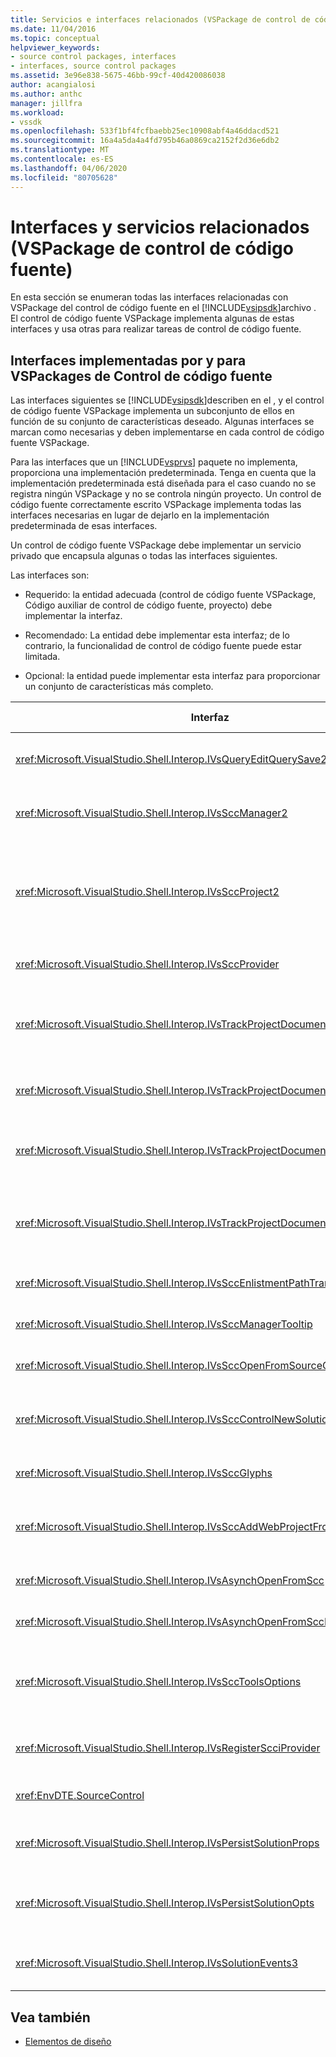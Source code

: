 ```yaml
---
title: Servicios e interfaces relacionados (VSPackage de control de código fuente) Microsoft Docs
ms.date: 11/04/2016
ms.topic: conceptual
helpviewer_keywords:
- source control packages, interfaces
- interfaces, source control packages
ms.assetid: 3e96e838-5675-46bb-99cf-40d420086038
author: acangialosi
ms.author: anthc
manager: jillfra
ms.workload:
- vssdk
ms.openlocfilehash: 533f1bf4fcfbaebb25ec10908abf4a46ddacd521
ms.sourcegitcommit: 16a4a5da4a4fd795b46a0869ca2152f2d36e6db2
ms.translationtype: MT
ms.contentlocale: es-ES
ms.lasthandoff: 04/06/2020
ms.locfileid: "80705628"
---
```

# <a name="related-services-and-interfaces-source-control-vspackage"></a>Interfaces y servicios relacionados (VSPackage de control de código fuente)
En esta sección se enumeran todas las interfaces relacionadas con VSPackage del control de código fuente en el [!INCLUDE[vsipsdk](../../extensibility/includes/vsipsdk_md.md)]archivo . El control de código fuente VSPackage implementa algunas de estas interfaces y usa otras para realizar tareas de control de código fuente.

## <a name="interfaces-implemented-by-and-for-source-control-vspackages"></a>Interfaces implementadas por y para VSPackages de Control de código fuente
 Las interfaces siguientes se [!INCLUDE[vsipsdk](../../extensibility/includes/vsipsdk_md.md)]describen en el , y el control de código fuente VSPackage implementa un subconjunto de ellos en función de su conjunto de características deseado. Algunas interfaces se marcan como necesarias y deben implementarse en cada control de código fuente VSPackage.

 Para las interfaces que un [!INCLUDE[vsprvs](../../code-quality/includes/vsprvs_md.md)] paquete no implementa, proporciona una implementación predeterminada. Tenga en cuenta que la implementación predeterminada está diseñada para el caso cuando no se registra ningún VSPackage y no se controla ningún proyecto. Un control de código fuente correctamente escrito VSPackage implementa todas las interfaces necesarias en lugar de dejarlo en la implementación predeterminada de esas interfaces.

 Un control de código fuente VSPackage debe implementar un servicio privado que encapsula algunas o todas las interfaces siguientes.

 Las interfaces son:

- Requerido: la entidad adecuada (control de código fuente VSPackage, Código auxiliar de control de código fuente, proyecto) debe implementar la interfaz.

- Recomendado: La entidad debe implementar esta interfaz; de lo contrario, la funcionalidad de control de código fuente puede estar limitada.

- Opcional: la entidad puede implementar esta interfaz para proporcionar un conjunto de características más completo.

| Interfaz | Propósito | Implementado por | ¿Implementar? |
| - | - |--------------------------|-------------|
| <xref:Microsoft.VisualStudio.Shell.Interop.IVsQueryEditQuerySave2> | Los editores llaman a esta interfaz antes de modificar o guardar un archivo. El control de código fuente VSPackage puede desproteger el archivo o denegar la operación si se produce un error en la desprotección. | Control de código fuente VSPackage | Recomendado |
| <xref:Microsoft.VisualStudio.Shell.Interop.IVsSccManager2> | Esta interfaz proporciona funcionalidad básica de control de código fuente para proyectos, como registrar y anular el registro de proyectos con control de código fuente y proporcionar compatibilidad con glifos de control de código fuente básicos. | Control de código fuente VSPackage | Obligatorio |
| <xref:Microsoft.VisualStudio.Shell.Interop.IVsSccProject2> | Esta interfaz se <xref:Microsoft.VisualStudio.Shell.Interop.IVsHierarchy> obtiene <xref:System.Runtime.InteropServices.Marshal.QueryInterface%2A> del uso de la función, o simplemente convirtiendo el objeto que se implementa `IVsHierarchy` en `IVsSccProject2`. Se utiliza para obtener los archivos bajo control de código fuente en un proyecto o para informar al proyecto del estado o la ubicación del control de código fuente actual. | proyecto | Obligatorio |
| <xref:Microsoft.VisualStudio.Shell.Interop.IVsSccProvider> | El módulo de integración utiliza esta interfaz para establecer el VSPackage activo actual. | Control de código fuente VSPackage | Obligatorio |
| <xref:Microsoft.VisualStudio.Shell.Interop.IVsTrackProjectDocuments2> | Esta interfaz se basa en un modelo de suscripción. Cualquier VSPackage puede indicar que desea recibir eventos de documento y ser advertido por el shell en los eventos que están a punto de suceder. Se implementa y controla [!INCLUDE[vsprvs](../../code-quality/includes/vsprvs_md.md)]mediante , que a `IVsTrackProjectDocumentsEvents2` su vez pasa eventos que implementan el VSPackage. | Código de control de código fuente Stub | Obligatorio |
| <xref:Microsoft.VisualStudio.Shell.Interop.IVsTrackProjectDocuments3> | Esta interfaz proporciona procesamiento por lotes, operaciones `OnQueryAddFiles` de lectura y escritura sincronizadas y un método avanzado. | Código de control de código fuente Stub | Obligatorio |
| <xref:Microsoft.VisualStudio.Shell.Interop.IVsTrackProjectDocumentsEvents2> | **El Explorador** de soluciones y los proyectos llaman a esta interfaz cuando se agregan nuevos archivos a los proyectos o cuando se cambia el nombre de los archivos y carpetas de los proyectos. El control de código fuente VSPackage puede desproteger el archivo de proyecto o cancelar la operación. | Control de código fuente VSPackage | Recomendado |
| <xref:Microsoft.VisualStudio.Shell.Interop.IVsTrackProjectDocumentsEvents3> | **El Explorador** de soluciones y los proyectos llaman a esta interfaz en respuesta a las llamadas realizadas a los métodos de la IVstrackProjectDocuments3 interfaz. El control de código fuente VSPackage puede realizar un seguimiento de las `OnQueryAddFiles` operaciones por lotes, operaciones de lectura y escritura sincronizadas y trabajar con un método más avanzado. | Control de código fuente VSPackage | Recomendado |
| <xref:Microsoft.VisualStudio.Shell.Interop.IVsSccEnlistmentPathTranslation> | Esta interfaz proporciona compatibilidad con la administración de inscripción para proyectos web. | Control de código fuente VSPackage | Recomendado |
| <xref:Microsoft.VisualStudio.Shell.Interop.IVsSccManagerTooltip> | Esta interfaz se utiliza para recuperar información sobre herramientas para los archivos controlados por código fuente en los proyectos. | Control de código fuente VSPackage | Opcional |
| <xref:Microsoft.VisualStudio.Shell.Interop.IVsSccOpenFromSourceControl> | Esta interfaz proporciona compatibilidad con la extensión de espacio de nombres. | Control de código fuente VSPackage | Opcional |
| <xref:Microsoft.VisualStudio.Shell.Interop.IVsSccControlNewSolution> | El VSPackage usa esta interfaz para integrar una extensión de espacio de nombres en el **New**, **Open**o **Save** cuadros de diálogo. Por lo tanto, los proyectos se pueden agregar automáticamente al control de código fuente en la creación o agregar se al control de código fuente cuando una operación de guardado está en vigor. | Control de código fuente VSPackage | Opcional |
| <xref:Microsoft.VisualStudio.Shell.Interop.IVsSccGlyphs> | El VSPackage usa esta interfaz para definir glifos adicionales como glifos de control de código fuente para nodos en el **Explorador**de soluciones . | Control de código fuente VSPackage | Opcional |
| <xref:Microsoft.VisualStudio.Shell.Interop.IVsSccAddWebProjectFromSourceControl> | El cuadro de diálogo **Agregar** para proyectos web utiliza esta interfaz. Proporciona métodos para buscar una ubicación de control de código fuente y para abrir un proyecto Web agregado previamente en el repositorio de control de código fuente en esa ubicación. | Control de código fuente VSPackage | Recomendado |
| <xref:Microsoft.VisualStudio.Shell.Interop.IVsAsynchOpenFromScc> | Esta interfaz proporciona compatibilidad para la carga asincrónica (en segundo plano) de proyectos desde el control de código fuente. | Control de código fuente VSPackage | Opcional |
| <xref:Microsoft.VisualStudio.Shell.Interop.IVsAsynchOpenFromSccProjectEvents> | Esta interfaz permite a los proyectos ver <xref:Microsoft.VisualStudio.Shell.Interop.IVsAsynchOpenFromScc>el progreso de la carga asincrónica iniciada por . | proyecto | Opcional |
| <xref:Microsoft.VisualStudio.Shell.Interop.IVsSccToolsOptions> | Esta interfaz permite que el IDE para consultar el control de código fuente activo VSPackage. El IDE consulta el valor de la configuración del control de código fuente que tiene significado incluso cuando no hay ningún control de código fuente activo VSPackage registrado. Esta interfaz se implementa [!INCLUDE[vsprvs](../../code-quality/includes/vsprvs_md.md)]y se controla mediante . | Código de control de código fuente Stub | Obligatorio |
| <xref:Microsoft.VisualStudio.Shell.Interop.IVsRegisterScciProvider> | Esta interfaz se utiliza para registrar el control de código fuente VSPackage. | Código de control de código fuente Stub | Obligatorio |
| <xref:EnvDTE.SourceControl> | Esta interfaz se utiliza en la automatización. Como tal, expone solo las funciones que se pueden ejecutar sin mostrar ninguna interfaz de usuario. | Control de código fuente VSPackage | Opcional |
| <xref:Microsoft.VisualStudio.Shell.Interop.IVsPersistSolutionProps> | Esta interfaz se utiliza para guardar la configuración del control de código fuente en el archivo de solución (.sln). La configuración incluye la ubicación del control de código fuente y los indicadores de estado del control de código fuente. | Control de código fuente VSPackage | Recomendado |
| <xref:Microsoft.VisualStudio.Shell.Interop.IVsPersistSolutionOpts> | Esta interfaz se utiliza para guardar la configuración del control de código fuente en el archivo de opciones de solución (.suo). Esto puede incluir la configuración de control de código fuente específica del usuario, como la ubicación de inscripción del usuario actual. | Control de código fuente VSPackage | Recomendado |
| <xref:Microsoft.VisualStudio.Shell.Interop.IVsSolutionEvents3> | Esta interfaz se utiliza para supervisar eventos con el fin de realizar operaciones como la comprobación de archivos de proyecto antes de cerrar soluciones o obtener nuevos archivos del control de código fuente al abrir un proyecto. | Control de código fuente VSPackage | Recomendado |

## <a name="see-also"></a>Vea también
- [Elementos de diseño](../../extensibility/internals/source-control-vspackage-design-elements.md)
